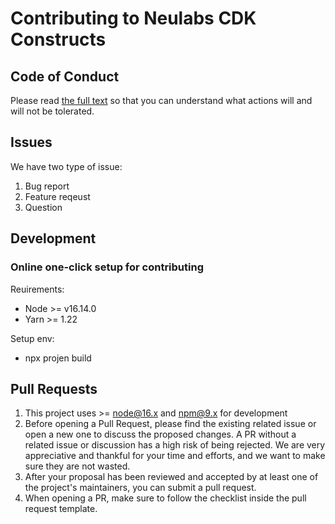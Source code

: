# Contributing to Neulabs CDK Constructs

## Code of Conduct

Please read [the full text](https://github.com/neulabscom/neulabs-cdk-constructs/blob/main/CODE_OF_CONDUCT.md) so that you can understand what actions will and will not be tolerated.

## Issues

We have two type of issue:

1. Bug report
2. Feature reqeust
2. Question

## Development

### Online one-click setup for contributing

Reuirements:

- Node >= v16.14.0
- Yarn >= 1.22

Setup env:

- npx projen build

## Pull Requests

1. This project uses >= node@16.x and npm@9.x for development
2. Before opening a Pull Request, please find the existing related issue or open a new one to discuss the proposed changes. A PR without a related issue or discussion has a high risk of being rejected. We are very appreciative and thankful for your time and efforts, and we want to make sure they are not wasted.
3. After your proposal has been reviewed and accepted by at least one of the project's maintainers, you can submit a pull request.
4. When opening a PR, make sure to follow the checklist inside the pull request template.


